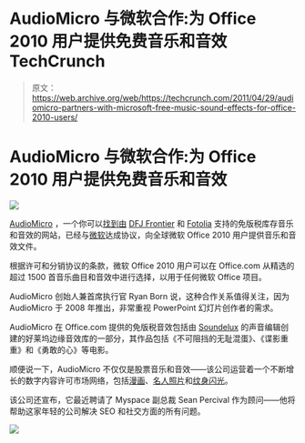# AudioMicro 与微软合作:为 Office 2010 用户提供免费音乐和音效 TechCrunch

> 原文：<https://web.archive.org/web/https://techcrunch.com/2011/04/29/audiomicro-partners-with-microsoft-free-music-sound-effects-for-office-2010-users/>

# AudioMicro 与微软合作:为 Office 2010 用户提供免费音乐和音效

![](img/297bcaf4c57c151877a0e8ec87b3f338.png)

[AudioMicro](https://web.archive.org/web/20221006235856/http://www.crunchbase.com/company/audiomicro) ，一个你可以[找到由](https://web.archive.org/web/20221006235856/http://www.audiomicro.com/) [DFJ Frontier](https://web.archive.org/web/20221006235856/http://gigaom.com/2008/10/22/audiomicro-gets-first-funding-round-from-dfj-frontier/) 和 [Fotolia](https://web.archive.org/web/20221006235856/https://beta.techcrunch.com/2011/02/01/stock-photo-company-fotolia-pumps-750000-into-stock-music-site-audiomicro/) 支持的免版税库存音乐和音效的网站，已经与[微软](https://web.archive.org/web/20221006235856/http://www.crunchbase.com/company/microsoft)达成协议，向全球微软 Office 2010 用户提供音乐和音效文件。

根据许可和分销协议的条款，微软 Office 2010 用户可以在 Office.com 从精选的超过 1500 首音乐曲目和音效中进行选择，以用于任何微软 Office 项目。

AudioMicro 创始人兼首席执行官 Ryan Born 说，这种合作关系值得关注，因为 AudioMicro 于 2008 年推出，非常重视 PowerPoint 幻灯片创作者的需求。

AudioMicro 在 Office.com 提供的免版税音效包括由 [Soundelux](https://web.archive.org/web/20221006235856/http://www.soundelux.com/) 的声音编辑创建的好莱坞边缘音效库的一部分，其作品包括《不可阻挡的无耻混蛋》、《谍影重重》和《勇敢的心》等电影。

顺便说一下，AudioMicro 不仅仅是股票音乐和音效——该公司运营着一个不断增长的数字内容许可市场网络，包括[漫画](https://web.archive.org/web/20221006235856/http://cartoonsy.com/)、[名人照片](https://web.archive.org/web/20221006235856/http://imagecollect.com/)和[纹身闪光](https://web.archive.org/web/20221006235856/http://www.choosetattoos.com/)。

该公司还宣布，它最近聘请了 Myspace 副总裁 Sean Percival 作为顾问——他将帮助这家年轻的公司解决 SEO 和社交方面的所有问题。

![](img/c1c6567b6383e21dbcd1e5e042d81e32.png)